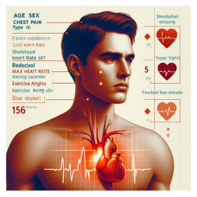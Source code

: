 ![image alt](https://github.com/Soumya1234SafallyaSahoo/Real-Estate-Price-Production/blob/e802e4a103d0b8123e3b4a3a03e96725dba898d8/_6383e365-595f-4781-a931-2cf711c1ee74.jpg)
